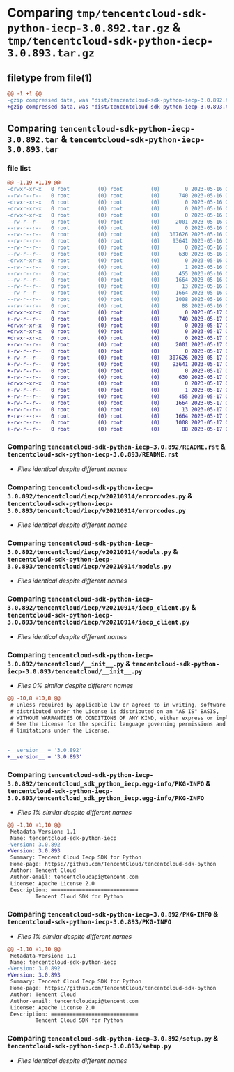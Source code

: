# Comparing `tmp/tencentcloud-sdk-python-iecp-3.0.892.tar.gz` & `tmp/tencentcloud-sdk-python-iecp-3.0.893.tar.gz`

## filetype from file(1)

```diff
@@ -1 +1 @@
-gzip compressed data, was "dist/tencentcloud-sdk-python-iecp-3.0.892.tar", last modified: Tue May 16 00:38:34 2023, max compression
+gzip compressed data, was "dist/tencentcloud-sdk-python-iecp-3.0.893.tar", last modified: Wed May 17 03:33:14 2023, max compression
```

## Comparing `tencentcloud-sdk-python-iecp-3.0.892.tar` & `tencentcloud-sdk-python-iecp-3.0.893.tar`

### file list

```diff
@@ -1,19 +1,19 @@
-drwxr-xr-x   0 root         (0) root         (0)        0 2023-05-16 00:38:34.000000 tencentcloud-sdk-python-iecp-3.0.892/
--rw-r--r--   0 root         (0) root         (0)      740 2023-05-16 00:38:34.000000 tencentcloud-sdk-python-iecp-3.0.892/README.rst
-drwxr-xr-x   0 root         (0) root         (0)        0 2023-05-16 00:38:34.000000 tencentcloud-sdk-python-iecp-3.0.892/tencentcloud/
-drwxr-xr-x   0 root         (0) root         (0)        0 2023-05-16 00:38:34.000000 tencentcloud-sdk-python-iecp-3.0.892/tencentcloud/iecp/
-drwxr-xr-x   0 root         (0) root         (0)        0 2023-05-16 00:38:34.000000 tencentcloud-sdk-python-iecp-3.0.892/tencentcloud/iecp/v20210914/
--rw-r--r--   0 root         (0) root         (0)     2001 2023-05-16 00:38:34.000000 tencentcloud-sdk-python-iecp-3.0.892/tencentcloud/iecp/v20210914/errorcodes.py
--rw-r--r--   0 root         (0) root         (0)        0 2023-05-16 00:38:34.000000 tencentcloud-sdk-python-iecp-3.0.892/tencentcloud/iecp/v20210914/__init__.py
--rw-r--r--   0 root         (0) root         (0)   307626 2023-05-16 00:38:34.000000 tencentcloud-sdk-python-iecp-3.0.892/tencentcloud/iecp/v20210914/models.py
--rw-r--r--   0 root         (0) root         (0)    93641 2023-05-16 00:38:34.000000 tencentcloud-sdk-python-iecp-3.0.892/tencentcloud/iecp/v20210914/iecp_client.py
--rw-r--r--   0 root         (0) root         (0)        0 2023-05-16 00:38:34.000000 tencentcloud-sdk-python-iecp-3.0.892/tencentcloud/iecp/__init__.py
--rw-r--r--   0 root         (0) root         (0)      630 2023-05-16 00:38:34.000000 tencentcloud-sdk-python-iecp-3.0.892/tencentcloud/__init__.py
-drwxr-xr-x   0 root         (0) root         (0)        0 2023-05-16 00:38:34.000000 tencentcloud-sdk-python-iecp-3.0.892/tencentcloud_sdk_python_iecp.egg-info/
--rw-r--r--   0 root         (0) root         (0)        1 2023-05-16 00:38:34.000000 tencentcloud-sdk-python-iecp-3.0.892/tencentcloud_sdk_python_iecp.egg-info/dependency_links.txt
--rw-r--r--   0 root         (0) root         (0)      455 2023-05-16 00:38:34.000000 tencentcloud-sdk-python-iecp-3.0.892/tencentcloud_sdk_python_iecp.egg-info/SOURCES.txt
--rw-r--r--   0 root         (0) root         (0)     1664 2023-05-16 00:38:34.000000 tencentcloud-sdk-python-iecp-3.0.892/tencentcloud_sdk_python_iecp.egg-info/PKG-INFO
--rw-r--r--   0 root         (0) root         (0)       13 2023-05-16 00:38:34.000000 tencentcloud-sdk-python-iecp-3.0.892/tencentcloud_sdk_python_iecp.egg-info/top_level.txt
--rw-r--r--   0 root         (0) root         (0)     1664 2023-05-16 00:38:34.000000 tencentcloud-sdk-python-iecp-3.0.892/PKG-INFO
--rw-r--r--   0 root         (0) root         (0)     1008 2023-05-16 00:38:34.000000 tencentcloud-sdk-python-iecp-3.0.892/setup.py
--rw-r--r--   0 root         (0) root         (0)       88 2023-05-16 00:38:34.000000 tencentcloud-sdk-python-iecp-3.0.892/setup.cfg
+drwxr-xr-x   0 root         (0) root         (0)        0 2023-05-17 03:33:14.000000 tencentcloud-sdk-python-iecp-3.0.893/
+-rw-r--r--   0 root         (0) root         (0)      740 2023-05-17 03:33:14.000000 tencentcloud-sdk-python-iecp-3.0.893/README.rst
+drwxr-xr-x   0 root         (0) root         (0)        0 2023-05-17 03:33:14.000000 tencentcloud-sdk-python-iecp-3.0.893/tencentcloud/
+drwxr-xr-x   0 root         (0) root         (0)        0 2023-05-17 03:33:14.000000 tencentcloud-sdk-python-iecp-3.0.893/tencentcloud/iecp/
+drwxr-xr-x   0 root         (0) root         (0)        0 2023-05-17 03:33:14.000000 tencentcloud-sdk-python-iecp-3.0.893/tencentcloud/iecp/v20210914/
+-rw-r--r--   0 root         (0) root         (0)     2001 2023-05-17 03:33:14.000000 tencentcloud-sdk-python-iecp-3.0.893/tencentcloud/iecp/v20210914/errorcodes.py
+-rw-r--r--   0 root         (0) root         (0)        0 2023-05-17 03:33:14.000000 tencentcloud-sdk-python-iecp-3.0.893/tencentcloud/iecp/v20210914/__init__.py
+-rw-r--r--   0 root         (0) root         (0)   307626 2023-05-17 03:33:14.000000 tencentcloud-sdk-python-iecp-3.0.893/tencentcloud/iecp/v20210914/models.py
+-rw-r--r--   0 root         (0) root         (0)    93641 2023-05-17 03:33:14.000000 tencentcloud-sdk-python-iecp-3.0.893/tencentcloud/iecp/v20210914/iecp_client.py
+-rw-r--r--   0 root         (0) root         (0)        0 2023-05-17 03:33:14.000000 tencentcloud-sdk-python-iecp-3.0.893/tencentcloud/iecp/__init__.py
+-rw-r--r--   0 root         (0) root         (0)      630 2023-05-17 03:33:14.000000 tencentcloud-sdk-python-iecp-3.0.893/tencentcloud/__init__.py
+drwxr-xr-x   0 root         (0) root         (0)        0 2023-05-17 03:33:14.000000 tencentcloud-sdk-python-iecp-3.0.893/tencentcloud_sdk_python_iecp.egg-info/
+-rw-r--r--   0 root         (0) root         (0)        1 2023-05-17 03:33:14.000000 tencentcloud-sdk-python-iecp-3.0.893/tencentcloud_sdk_python_iecp.egg-info/dependency_links.txt
+-rw-r--r--   0 root         (0) root         (0)      455 2023-05-17 03:33:14.000000 tencentcloud-sdk-python-iecp-3.0.893/tencentcloud_sdk_python_iecp.egg-info/SOURCES.txt
+-rw-r--r--   0 root         (0) root         (0)     1664 2023-05-17 03:33:14.000000 tencentcloud-sdk-python-iecp-3.0.893/tencentcloud_sdk_python_iecp.egg-info/PKG-INFO
+-rw-r--r--   0 root         (0) root         (0)       13 2023-05-17 03:33:14.000000 tencentcloud-sdk-python-iecp-3.0.893/tencentcloud_sdk_python_iecp.egg-info/top_level.txt
+-rw-r--r--   0 root         (0) root         (0)     1664 2023-05-17 03:33:14.000000 tencentcloud-sdk-python-iecp-3.0.893/PKG-INFO
+-rw-r--r--   0 root         (0) root         (0)     1008 2023-05-17 03:33:14.000000 tencentcloud-sdk-python-iecp-3.0.893/setup.py
+-rw-r--r--   0 root         (0) root         (0)       88 2023-05-17 03:33:14.000000 tencentcloud-sdk-python-iecp-3.0.893/setup.cfg
```

### Comparing `tencentcloud-sdk-python-iecp-3.0.892/README.rst` & `tencentcloud-sdk-python-iecp-3.0.893/README.rst`

 * *Files identical despite different names*

### Comparing `tencentcloud-sdk-python-iecp-3.0.892/tencentcloud/iecp/v20210914/errorcodes.py` & `tencentcloud-sdk-python-iecp-3.0.893/tencentcloud/iecp/v20210914/errorcodes.py`

 * *Files identical despite different names*

### Comparing `tencentcloud-sdk-python-iecp-3.0.892/tencentcloud/iecp/v20210914/models.py` & `tencentcloud-sdk-python-iecp-3.0.893/tencentcloud/iecp/v20210914/models.py`

 * *Files identical despite different names*

### Comparing `tencentcloud-sdk-python-iecp-3.0.892/tencentcloud/iecp/v20210914/iecp_client.py` & `tencentcloud-sdk-python-iecp-3.0.893/tencentcloud/iecp/v20210914/iecp_client.py`

 * *Files identical despite different names*

### Comparing `tencentcloud-sdk-python-iecp-3.0.892/tencentcloud/__init__.py` & `tencentcloud-sdk-python-iecp-3.0.893/tencentcloud/__init__.py`

 * *Files 0% similar despite different names*

```diff
@@ -10,8 +10,8 @@
 # Unless required by applicable law or agreed to in writing, software
 # distributed under the License is distributed on an "AS IS" BASIS,
 # WITHOUT WARRANTIES OR CONDITIONS OF ANY KIND, either express or implied.
 # See the License for the specific language governing permissions and
 # limitations under the License.
 
 
-__version__ = '3.0.892'
+__version__ = '3.0.893'
```

### Comparing `tencentcloud-sdk-python-iecp-3.0.892/tencentcloud_sdk_python_iecp.egg-info/PKG-INFO` & `tencentcloud-sdk-python-iecp-3.0.893/tencentcloud_sdk_python_iecp.egg-info/PKG-INFO`

 * *Files 1% similar despite different names*

```diff
@@ -1,10 +1,10 @@
 Metadata-Version: 1.1
 Name: tencentcloud-sdk-python-iecp
-Version: 3.0.892
+Version: 3.0.893
 Summary: Tencent Cloud Iecp SDK for Python
 Home-page: https://github.com/TencentCloud/tencentcloud-sdk-python
 Author: Tencent Cloud
 Author-email: tencentcloudapi@tencent.com
 License: Apache License 2.0
 Description: ============================
         Tencent Cloud SDK for Python
```

### Comparing `tencentcloud-sdk-python-iecp-3.0.892/PKG-INFO` & `tencentcloud-sdk-python-iecp-3.0.893/PKG-INFO`

 * *Files 1% similar despite different names*

```diff
@@ -1,10 +1,10 @@
 Metadata-Version: 1.1
 Name: tencentcloud-sdk-python-iecp
-Version: 3.0.892
+Version: 3.0.893
 Summary: Tencent Cloud Iecp SDK for Python
 Home-page: https://github.com/TencentCloud/tencentcloud-sdk-python
 Author: Tencent Cloud
 Author-email: tencentcloudapi@tencent.com
 License: Apache License 2.0
 Description: ============================
         Tencent Cloud SDK for Python
```

### Comparing `tencentcloud-sdk-python-iecp-3.0.892/setup.py` & `tencentcloud-sdk-python-iecp-3.0.893/setup.py`

 * *Files identical despite different names*

